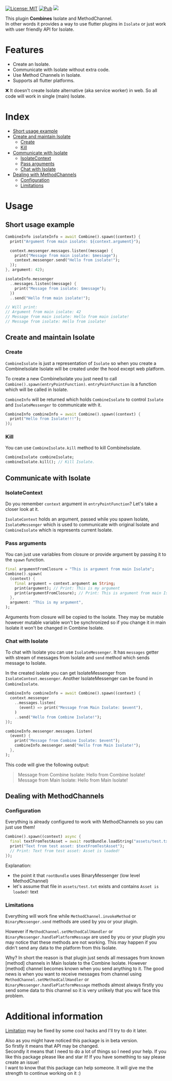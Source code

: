 <a href="https://opensource.org/licenses/MIT"><img src="https://img.shields.io/badge/license-MIT-purple.svg" alt="License: MIT"></a>
<a href="https://pub.dev/packages/combine"><img src="https://img.shields.io/pub/v/combine.svg" alt="Pub"></a>
<a href="https://codecov.io/gh/Maksimka101/combine">
  <img src="https://codecov.io/gh/Maksimka101/combine/branch/master/graph/badge.svg?token=B6UDB81K4Z"/>
</a>


This plugin **Combines** Isolate and MethodChannel. \
In other words it provides a way to use flutter plugins in `Isolate`
or just work with user friendly API for Isolate.

# Features

- Create an Isolate.
- Communicate with Isolate without extra code.
- Use Method Channels in Isolate. 
- Supports all flutter platforms.

❌️ It doesn't create Isolate alternative (aka service worker) in web.
So all code will work in single (main) Isolate.

# Index

- [Short usage example](#short-usage-example)
- [Create and maintain Isolate](#create-and-maintain-isolate)
  - [Create](#create)
  - [Kill](#kill)
- [Communicate with Isolate](#communicate-with-isolate)
  - [IsolateContext](#isolatecontext)
  - [Pass arguments](#pass-arguments)
  - [Chat with Isolate](#chat-with-isolate)
- [Dealing with MethodChannels](#dealing-with-methodchannels)
  - [Configuration](#configuration)
  - [Limitations](#limitations)

# Usage

## Short usage example

```dart
CombineInfo isolateInfo = await Combine().spawn((context) {
  print("Argument from main isolate: ${context.argument}");

  context.messenger.messages.listen((message) {
    print("Message from main isolate: $message");
    context.messenger.send("Hello from isolate!");
  });
}, argument: 42);

isolateInfo.messenger
  ..messages.listen((message) {
    print("Message from isolate: $message");
  })
  ..send("Hello from main isolate!");

// Will print:
// Argument from main isolate: 42
// Message from main isolate: Hello from main isolate!
// Message from isolate: Hello from isolate!
```

## Create and maintain Isolate

### Create

`CombineIsolate` is just a representation of `Isolate` so when you create a CombineIsolate
Isolate will be created under the hood except web platform.

To create a new CombineIsolate you just need to call `Combine().spawn(entryPointFunction)`.
`entryPointFunction` is a function which will be called in Isolate.

`CombineInfo` will be returned which holds `CombineIsolate` to control `Isolate`
and `IsolateMessenger` to communicate with it.

```dart
CombineInfo combineInfo = await Combine().spawn((context) {
  print("Hello from Isolate!!!");
});
```

### Kill

You can use `CombineIsolate.kill` method to kill CombineIsolate.

```dart
CombineIsolate combineIsolate;
combineIsolate.kill(); // Kill Isolate.
```

## Communicate with Isolate

### IsolateContext

Do you remember `context` argument in `entryPointFunction`? Let's take a closer look at it.

`IsolateContext` holds an argument, passed while you spawn Isolate, `IsolateMessenger` 
which is used to communicate with original Isolate and `CombineIsolate` which is 
represents current Isolate.

### Pass arguments

You can just use variables from closure or
provide argument by passing it to the `spawn` function.

```dart
final argumentFromClosure = "This is argument from main Isolate";
Combine().spawn(
  (context) {
    final argument = context.argument as String;
    print(argument); // Print: This is my argument
    print(argumentFromClosure); // Print: This is argument from main Isolate
  },
  argument: "This is my argument",
);
```

Arguments from closure will be copied to the Isolate. They may be mutable however mutable
variable won't be synchronized so if you change it in main Isolate it won't be changed in 
Combine Isolate.

### Chat with Isolate

To chat with Isolate you can use `IsolateMessenger`. 
It has `messages` getter with stream of messages from Isolate 
and `send` method which sends message to Isolate.

In the created isolate you can get IsolateMessenger from `IsolateContext.messenger`. 
Another IsolateMessenger can be found in `CombineIsolate`.

```dart
CombineInfo combineInfo = await Combine().spawn((context) {
  context.messenger
    ..messages.listen(
      (event) => print("Message from Main Isolate: $event"),
    )
    ..send("Hello from Combine Isolate!");
});

combineInfo.messenger.messages.listen(
  (event) {
    print("Message from Combine Isolate: $event");
    combineInfo.messenger.send("Hello from Main Isolate!");
  },
);
```

This code will give the following output:
> Message from Combine Isolate: Hello from Combine Isolate! \
> Message from Main Isolate: Hello from Main Isolate!

## Dealing with MethodChannels

### Configuration

Everything is already configured to work with MethodChannels so you can just use them!

```dart
Combine().spawn((context) async {
  final textFromTestAsset = await rootBundle.loadString("assets/test.txt");
  print("Text from test asset: $textFromTestAsset");
  // Print: Text from test asset: Asset is loaded!
});
```

Explanation:
 - the point it that `rootBundle` uses BinaryMessenger (low level MethodChannel)
 - let's assume that file in `assets/test.txt` exists and contains `Asset is loaded!` text

### Limitations

Everything will work fine while `MethodChannel.invokeMethod` 
or `BinaryMessenger.send` methods are used by you or your plugin.

However if `MethodChannel.setMethodCallHandler` or `BinaryMessenger.handlePlatformMessage`
are used by you or your plugin you may notice that these methods are not working.
This may happen if you didn't send any data to the platform from this Isolate. 

Why? In short the reason is that plugin just sends all messages from known [method] channels
in Main Isolate to the Combine Isolate. However [method] channel becomes known 
when you send anything to it.
The good news is when you want to receive messages from channel using
`MethodChannel.setMethodCallHandler` or `BinaryMessenger.handlePlatformMessage` methods 
almost always firstly you send some data to this channel 
so it is very unlikely that you will face this problem.

# Additional information

[Limitation](#limitations) may be fixed by some cool hacks and I'll try to do it later.

Also as you might have noticed this package is in beta version. \
So firstly it means that API may be changed. \
Secondly it means that I need to do a lot of things so I need your help. If you like this package
please like and star it! If you have something to say please create an issue! \
I want to know that this package can help someone. It will give me the strength to continue
working on it :)
